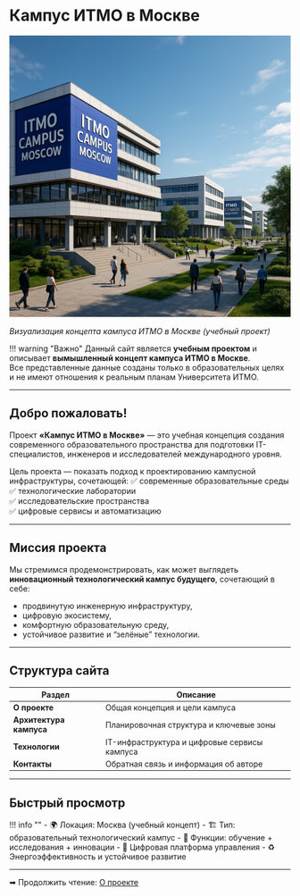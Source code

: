 # Кампус ИТМО в Москве

![ITMO Campus Moscow](images/itmo_campus_main.png)

*Визуализация концепта кампуса ИТМО в Москве (учебный проект)*

!!! warning "Важно"
    Данный сайт является **учебным проектом** и описывает **вымышленный концепт кампуса ИТМО в Москве**.  
    Все представленные данные созданы только в образовательных целях и не имеют отношения к реальным планам Университета ИТМО.

---

## Добро пожаловать!

Проект **«Кампус ИТМО в Москве»** — это учебная концепция создания современного образовательного пространства для подготовки IT-специалистов, инженеров и исследователей международного уровня.

Цель проекта — показать подход к проектированию кампусной инфраструктуры, сочетающей:
✅ современные образовательные среды  
✅ технологические лаборатории  
✅ исследовательские пространства  
✅ цифровые сервисы и автоматизацию  

---

## Миссия проекта

Мы стремимся продемонстрировать, как может выглядеть **инновационный технологический кампус будущего**, сочетающий в себе:
- продвинутую инженерную инфраструктуру,
- цифровую экосистему,
- комфортную образовательную среду,
- устойчивое развитие и “зелёные” технологии.

---

## Структура сайта

| Раздел | Описание |
|--------|----------|
| **О проекте** | Общая концепция и цели кампуса |
| **Архитектура кампуса** | Планировочная структура и ключевые зоны |
| **Технологии** | IT-инфраструктура и цифровые сервисы кампуса |
| **Контакты** | Обратная связь и информация об авторе |

---

## Быстрый просмотр

!!! info ""
    - 🌍 Локация: Москва (учебный концепт)
    - 🏗 Тип: образовательный технологический кампус
    - 🏫 Функции: обучение + исследования + инновации
    - 📡 Цифровая платформа управления
    - ♻ Энергоэффективность и устойчивое развитие

---

➡ Продолжить чтение: [О проекте](about.md)